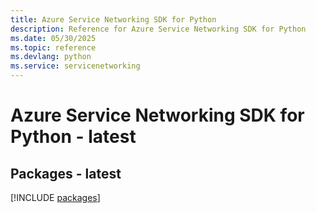 ```yaml
---
title: Azure Service Networking SDK for Python
description: Reference for Azure Service Networking SDK for Python
ms.date: 05/30/2025
ms.topic: reference
ms.devlang: python
ms.service: servicenetworking
---
```

# Azure Service Networking SDK for Python - latest
## Packages - latest
[!INCLUDE [packages](service-networking-index.md)]